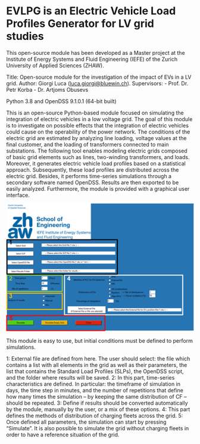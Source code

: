 
# EVLPG is an Electric Vehicle Load Profiles Generator for LV grid studies

This open-source module has been developed as a Master project at the Institute of Energy Systems and Fluid Engineering (IEFE) of the Zurich University of Applied Sciences (ZHAW).

Title: Open-source module for the investigation of the impact of EVs in a LV grid.
Author: Giorgi Luca (luca.giorgi@bluewin.ch).
Supervisors:
            - Prof. Dr. Petr Korba
            - Dr. Artjoms Obusevs
            
Python 3.8 and OpenDSS 9.1.0.1 (64-bit built)
 
This is an open-source Python-based module focused on simulating the integration of electric vehicles in a low voltage grid. The goal of this module is to investigate on possible effects that the integration of electric vehicles could cause on the operability of the power network. The conditions of the electric grid are estimated by analyzing line loading, voltage values at the final customer, and the loading of transformers connected to main substations. The following tool enables modeling electric grids composed of basic grid elements such as lines, two-winding transformers, and loads. Moreover, it generates electric vehicle load profiles based on a statistical approach. Subsequently, these load profiles are distributed across the electric grid. Besides, it performs time-series simulations through a secondary software named OpenDSS. Results are then exported to be easily analyzed. Furthermore, the module is provided with a graphical user interface. 

![EVLPG-GUI](Doc/img/EVLPF_GUI.PNG)

This module is easy to use, but initial conditions must be defined to perform simulations.

1: External file are defined from here. The user should select: the file which contains a list with all elements in the grid as well as their parameters, the list that contains the Standard Load Profiles (SLPs), the OpenDSS script, and the folder where results will be saved.
2: In this part, time-series characteristics are defined. In particular: the timeframe of simulation in days, the time step in minutes, and the number of repetitions that define how many times the simulation – by keeping the same distribution of CF – should be repeated.
3: Define if results should be converted automatically by the module, manually by the user, or a mix of these options.
4: This part defines the methods of distribution of charging fleets across the grid.
5: Once defined all parameters, the simulation can start by pressing “Simulate”. It is also possible to simulate the grid without charging fleets in order to have a reference situation of the grid.
           
